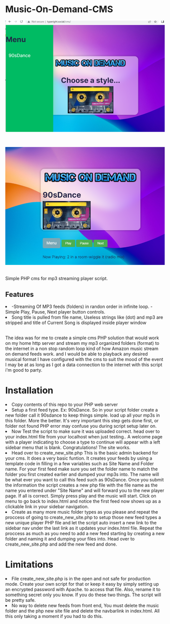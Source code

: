 # Music-On-Demand-CMS
![image](https://github.com/hitsfm/Music-On-Demand-CMS/blob/main/screenshots/Index.png)

<br>

![image](https://github.com/hitsfm/Music-On-Demand-CMS/blob/main/screenshots/player.png)

<br>
Simple PHP cms for mp3 streaming player script.<p>
<h2>Features</h2>
<li>-Streaming Of MP3 feeds (folders) in randon order in infinite loop.
-Simple Play, Pause, Next player button controls.</li>
<li>Song title is pulled from file name, Useless strings like (dot) and mp3 are stripped and title of Current Song is displayed inside player window</li>
<p><br>
The idea was for me to create a simple cms PHP solution that would work on my home http server and stream my mp3 organized folders (format) to the internet in a non stop random loop kind of how Amazon music stream on demand feeds work. and I would be able to playback any desired musical format I have configured with the cms to suit the mood of the event I may be at as long as I got a data connection to the internet with this script i'm good to party.

<h1>Installation</h1>
<li>Copy contents of this repo to your PHP web server </li>
<li>Setup a first feed type. Ex: 90sDance. So in your script folder create a new folder call it 90sdance to keep things simple. load up all your mp3s in this folder. More the better. It's very important this step gets done first, or folder not found PHP error may confuse you during script setup later on. </li>
<li>Now Test the script to make sure it was uploaded correct. head over to your index.html file from your localhost when just testing.. A welcome page with a player indicating to choose a type to continue will appear with a left sidebar menu that is blank. Congratulations! The site works.</li>
<li>Head over to create_new_site.php This is the basic admin backend for your cms. It does a very basic funtion. It creates your feeds by using a template code in filling in a few variables such as Site Name and Folder name. For your first feed make sure you set the folder name to match the folder you first created earlier and dumped your mp3s into. The name will be what ever you want to call this feed such as 90sDance. Once you submit the information the script creates a new php file with the file name as the name you entered under "Site Name" and will forward you to the new player page. If all is correct. Simply press play and the music will start. Click on menu to go back to index.html and notice the first feed now shows up as a clickable link in your sidebar navigation.</li>
<li>Create as many more music folder types as you please and repeat the proccess of going to create_new_site.php to setup those new feed types a new unique player PHP file and let the script auto insert a new link to the sidebar nav under the last link as it updates your index.html file. Repeat the proccess as much as you need to add a new feed starting by creating a new folder and naming it and dumping your files into. Head over to create_new_site.php and add the new feed and done.</li>
<p>
<h1>Limitations</h1>
<li>File create_new_site.php is in the open and not safe for production mode. Create your own script for that or keep it easy by simply setting up an encrypted password with Apache. to access that file. Also, rename it to something secret only you know. If you do these two things. The script will be pretty safe.</li>
<li>No way to delete new feeds from front end, You must delete the music folder and the php new site file and delete the navbarlink in index.html. All this only taking a moment if you had to do this.</li>
